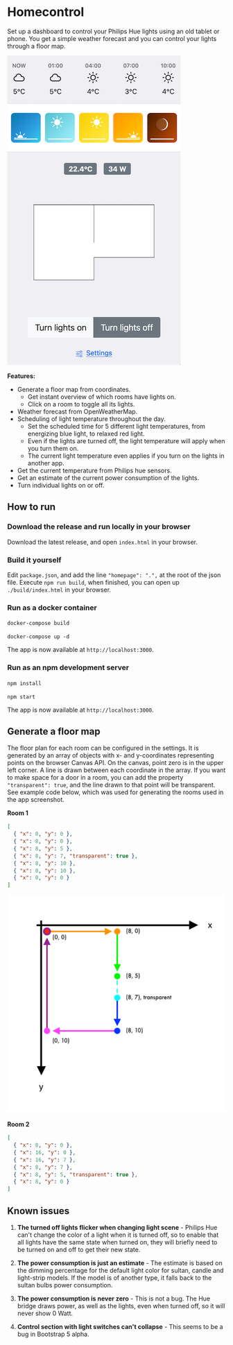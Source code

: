 # Homecontrol

Set up a dashboard to control your Philips Hue lights using an old tablet or phone. You get a simple weather forecast and you can control your lights through a floor map.

![Screenshot](public/screenshot.png "Screenshot")

**Features:**

- Generate a floor map from coordinates.
  - Get instant overview of which rooms have lights on.
  - Click on a room to toggle all its lights.
- Weather forecast from OpenWeatherMap.
- Scheduling of light temperature throughout the day.
  - Set the scheduled time for 5 different light temperatures, from energizing blue light, to relaxed red light.
  - Even if the lights are turned off, the light temperature will apply when you turn them on.
  - The current light temperature even applies if you turn on the lights in another app.
- Get the current temperature from Philips hue sensors.
- Get an estimate of the current power consumption of the lights.
- Turn individual lights on or off.

## How to run

### Download the release and run locally in your browser

Download the latest release, and open `index.html` in your browser.

### Build it yourself

Edit `package.json`, and add the line `"homepage": ".",` at the root of the json file. Execute `npm run build`, when finished, you can open up `./build/index.html` in your browser.

### Run as a docker container

`docker-compose build`

`docker-compose up -d`

The app is now available at `http://localhost:3000`.

### Run as an npm development server

`npm install`

`npm start`

The app is now available at `http://localhost:3000`.

## Generate a floor map

The floor plan for each room can be configured in the settings. It is generated by an array of objects with x- and y-coordinates representing points on the browser Canvas API. On the canvas, point zero is in the upper left corner.
A line is drawn between each coordinate in the array. If you want to make space for a door in a room, you can add the property `"transparent": true`, and the line drawn to that point will be transparent. See example code below, which was used for generating the rooms used in the app screenshot.

**Room 1**

```json
[
  { "x": 0, "y": 0 },
  { "x": 8, "y": 0 },
  { "x": 8, "y": 5 },
  { "x": 8, "y": 7, "transparent": true },
  { "x": 8, "y": 10 },
  { "x": 0, "y": 10 },
  { "x": 0, "y": 0 }
]
```

![Canvas room 1](public/canvas.png "Canvas room 1")

**Room 2**

```json
[
  { "x": 8, "y": 0 },
  { "x": 16, "y": 0 },
  { "x": 16, "y": 7 },
  { "x": 8, "y": 7 },
  { "x": 8, "y": 5, "transparent": true },
  { "x": 8, "y": 0 }
]
```

## Known issues

1. **The turned off lights flicker when changing light scene** - Philips Hue can't change the color of a light when it is turned off, so to enable that all lights have the same state when turned on, they will briefly need to be turned on and off to get their new state.

2. **The power consumption is just an estimate** - The estimate is based on the dimming percentage for the default light color for sultan, candle and light-strip models. If the model is of another type, it falls back to the sultan bulbs power consumption.

3. **The power consumption is never zero** - This is not a bug. The Hue bridge draws power, as well as the lights, even when turned off, so it will never show 0 Watt.

4. **Control section with light switches can't collapse** - This seems to be a bug in Bootstrap 5 alpha.
